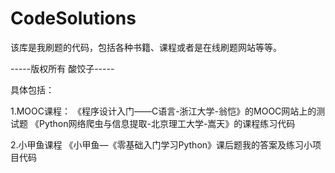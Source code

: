 # CodeSolutions
该库是我刷题的代码，包括各种书籍、课程或者是在线刷题网站等等。

-----版权所有 酸饺子-----

具体包括：

1.MOOC课程：
《程序设计入门——C语言-浙江大学-翁恺》的MOOC网站上的测试题
《Python网络爬虫与信息提取-北京理工大学-嵩天》的课程练习代码

2.小甲鱼课程
《小甲鱼—《零基础入门学习Python》课后题我的答案及练习小项目代码
